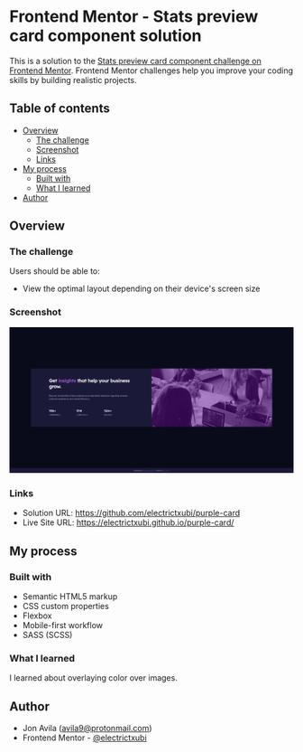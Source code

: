 # Frontend Mentor - Stats preview card component solution

This is a solution to the [Stats preview card component challenge on Frontend Mentor](https://www.frontendmentor.io/challenges/stats-preview-card-component-8JqbgoU62). Frontend Mentor challenges help you improve your coding skills by building realistic projects. 

## Table of contents

- [Overview](#overview)
  - [The challenge](#the-challenge)
  - [Screenshot](#screenshot)
  - [Links](#links)
- [My process](#my-process)
  - [Built with](#built-with)
  - [What I learned](#what-i-learned)
- [Author](#author)

## Overview

### The challenge

Users should be able to:

- View the optimal layout depending on their device's screen size

### Screenshot

![](./screenshot.png)

### Links

- Solution URL: https://github.com/electrictxubi/purple-card
- Live Site URL: https://electrictxubi.github.io/purple-card/

## My process

### Built with

- Semantic HTML5 markup
- CSS custom properties
- Flexbox
- Mobile-first workflow
- SASS (SCSS)


### What I learned

I learned about overlaying color over images.

## Author

- Jon Avila (avila9@protonmail.com)
- Frontend Mentor - [@electrictxubi](https://www.frontendmentor.io/profile/electrictxubi)

